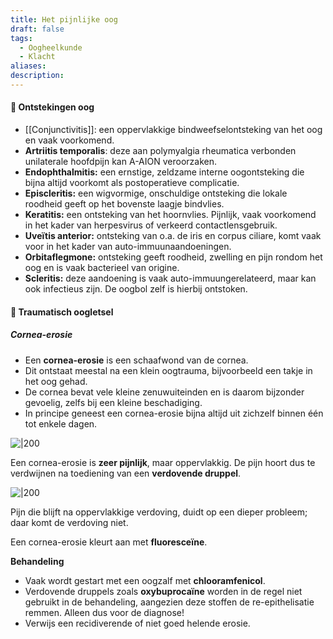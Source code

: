 ```yaml
---
title: Het pijnlijke oog
draft: false
tags:
  - Oogheelkunde
  - Klacht
aliases: 
description:
---
```



#### 🦠 Ontstekingen oog

- [[Conjunctivitis]]: een oppervlakkige bindweefselontsteking van het oog en vaak voorkomend.
- **Artriitis temporalis**: deze aan polymyalgia rheumatica verbonden unilaterale hoofdpijn kan A-AION veroorzaken.
- **Endophthalmitis:** een ernstige, zeldzame interne oogontsteking die bijna altijd voorkomt als postoperatieve complicatie.
- **Episcleritis:** een wigvormige, onschuldige ontsteking die lokale roodheid geeft op het bovenste laagje bindvlies.
- **Keratitis:** een ontsteking van het hoornvlies. Pijnlijk, vaak voorkomend in het kader van herpesvirus of verkeerd contactlensgebruik.
- **Uveïtis anterior:** ontsteking van o.a. de iris en corpus ciliare, komt vaak voor in het kader van auto-immuunaandoeningen.
- **Orbitaflegmone:** ontsteking geeft roodheid, zwelling en pijn rondom het oog en is vaak bacterieel van origine.
- **Scleritis:** deze aandoening is vaak auto-immuungerelateerd, maar kan ook infectieus zijn. De oogbol zelf is hierbij ontstoken.

#### 🧰 Traumatisch oogletsel
##### Cornea-erosie
- Een **cornea-erosie** is een schaafwond van de cornea.
- Dit ontstaat meestal na een klein oogtrauma, bijvoorbeeld een takje in het oog gehad.
- De cornea bevat vele kleine zenuwuiteinden en is daarom bijzonder gevoelig, zelfs bij een kleine beschadiging.
- In principe geneest een cornea-erosie bijna altijd uit zichzelf binnen één tot enkele dagen.

![|200](https://i.imgur.com/S74EghY.png)

Een cornea-erosie is **zeer pijnlijk**, maar oppervlakkig. De pijn hoort dus te verdwijnen na toediening van een **verdovende druppel**.

![|200](https://i.imgur.com/gjUyMfX.png)

Pijn die blijft na oppervlakkige verdoving, duidt op een dieper probleem; daar komt de verdoving niet.

Een cornea-erosie kleurt aan met **fluoresceïne**.

**Behandeling**
- Vaak wordt gestart met een oogzalf met **chlooramfenicol**.
- Verdovende druppels zoals **oxybuprocaïne** worden in de regel niet gebruikt in de behandeling, aangezien deze stoffen de re-epithelisatie remmen. Alleen dus voor de diagnose!
- Verwijs een recidiverende of niet goed helende erosie.
